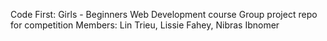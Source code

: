 Code First: Girls - Beginners Web Development course
Group project repo for competition
Members: Lin Trieu, Lissie Fahey, Nibras Ibnomer 
